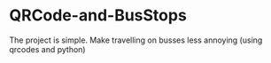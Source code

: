 # QRCode-and-BusStops
The project is simple. Make travelling on busses less annoying (using qrcodes and python)
